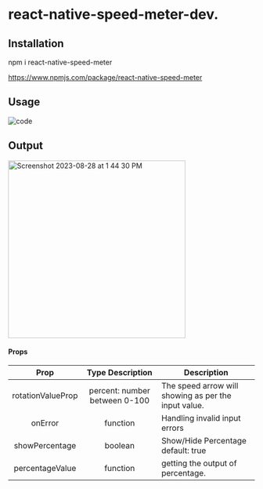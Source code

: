 # react-native-speed-meter-dev.

## Installation
npm i react-native-speed-meter

https://www.npmjs.com/package/react-native-speed-meter

## Usage

![code](https://github.com/faheem-cmd/react-native-speed-meter-dev/assets/56709898/25195553-ec50-491b-aa71-d0ef4c062ffa)



## Output 

<img width="362" alt="Screenshot 2023-08-28 at 1 44 30 PM" src="https://github.com/faheem-cmd/react-native-speed-meter-dev/assets/56709898/c8206de8-5d6e-49a1-b314-ef508d667981">


#### Props

|       Prop       |                  Type Description                   | Description                                                                                         |
| :----------: | :------------------------------------------: | --------------------------------------------------------------------------------------------------- |
| rotationValueProp |               percent: number between 0-100                | The speed arrow will showing as per the input value. |
|   onError    | function                                       | Handling invalid input errors      
|   showPercentage    | boolean                                       | Show/Hide Percentage default: true
|   percentageValue    | function                                       | getting the output of percentage.


